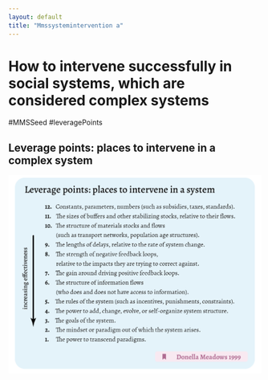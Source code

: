 ```yaml
---
layout: default
title: "Mmssystemintervention a"
---
```


# How to intervene successfully in social systems, which are considered complex systems
#MMSSeed #leveragePoints
## Leverage points: places to intervene in a complex system
![](media/cleanshot_2024-01-18-at-15-30-33@2x.png)